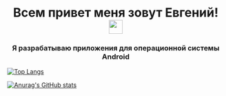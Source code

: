 <h1 align="center">Всем привет меня зовут Евгений! 
<img src="https://github.com/blackcater/blackcater/raw/main/images/Hi.gif" height="32"/></h1>
<h3 align="center">Я разрабатываю приложения для операционной системы Android</h3>

[![Top Langs](https://github-readme-stats.vercel.app/api/top-langs/?username=evgeny5454)](https://github.com/anuraghazra/github-readme-stats)

[![Anurag's GitHub stats](https://github-readme-stats.vercel.app/api?username=evgeny5454)](https://github.com/anuraghazra/github-readme-stats)
